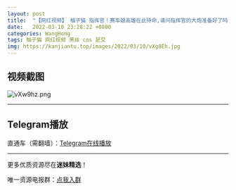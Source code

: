 ```yaml
---
layout: post
title:  "【网红视频】 柚子猫 指挥官！赛车娘高雄在此待命,请问指挥官的大炮准备好了吗"
date:   2022-03-10 23:28:22 +0800
categories: WangHong
tags: 柚子猫 网红视频 黑丝 cos 足交
img: https://kanjiantu.top/images/2022/03/10/vXg8Eh.jpg
---
```



## 视频截图

![vXw9hz.png](https://kanjiantu.top/images/2022/03/10/vXgLtI.png)

* * *
## Telegram播放

直通车（需翻墙）：[Telegram在线播放](https://t.me/mimeijingxuan/14)

* * *
更多优质资源尽在**迷妹精选**！

唯一资源电报群：[点我入群](https://t.me/mimeijingxuan)



